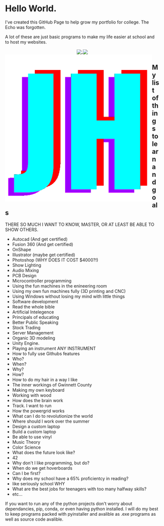  # Hello World.

I've created this GitHub Page to help grow my portfolio for college. The Echo was forgotten.

A lot of these are just basic programs to make my life easier at school and to host my websites.

<p align="center">
 <a href="https://github.com/anuraghazra/github-readme-stats">
   <img align="center" src="https://github-readme-stats.vercel.app/api?username=jamesaharris&show_icons=true&theme=dark" />
  <a href="https://github.com/anuraghazra/convoychat">
  <img align="center" src="https://github-readme-stats.vercel.app/api/top-langs/?username=jamesaharris&theme=dark&count_private=true?exclude_repo=amesjarris.com&layout=compact" />
</a>
 </a>
  <img src="https://github.com/james-not-jim/james-not-jim/blob/main/image.png?raw=true" style="float:left">
</p>

## My list of things to learn and goals
THERE SO MUCH I WANT TO KNOW, MASTER, OR AT LEAST BE ABLE TO SHOW OTHERS.

- Autocad (And get certified)
- Fusion 360 (And get certified)
- OnShape
- Illustrator (maybe get certified)
- Photoshop (WHY DOES IT COST $4000?!)
- Show Lighting
- Audio Mixing
- PCB Design
- Microcontroller programming
- Using the fun machines in the enineering room
- Using my own fun machines fully (3D printing and CNC)
- Using Windows without losing my mind with little things
- Software development
- Read the whole bible
- Artificial Intelegence
- Principals of educating
- Better Public Speaking 
- Stock Trading
- Server Management
- Organic 3D modeling
- Unity Engine.
- Playing an instrument ANY INSTRUMENT
- How to fully use Githubs features
- Who?
- When?
- Why?
- How?
- How to do my hair in a way I like
- The inner workings of Gwinnett County
- Making my own keyboard
- Working with wood
- How does the brain work
- Track. I want to run
- How the powergrid works
- What can I do to revolutionize the world
- Where should I work over the summer
- Design a custom laptop
- Build a custom laptop
- Be able to use vinyl
- Music Theory
- Color Science
- What does the future look like?
- 42
- Why don't I like programming, but do?
- When do we get hoverboards
- Can I be first?
- Why does my school have a 65% proficientcy in reading?
- like seriously school WHY
- What are the best jobs for teenagers with too many halfway skills?
- etc...

If you want to run any of the python projects don't worry about dependancies, pip, conda, or even having python installed. I will do my best to keep programs packed with pyinstaller and avalible as .exe programs as well as source code avalible.


